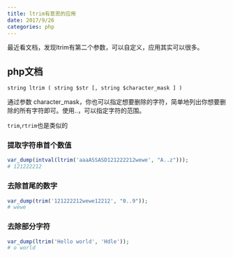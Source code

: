 ```yaml
---
title: ltrim有意思的应用
date: 2017/9/26
categories: php
---
```


最近看文档，发现ltrim有第二个参数，可以自定义，应用其实可以很多。
<!-- more -->

## php文档
`string ltrim ( string $str [, string $character_mask ] )`

通过参数 character_mask，你也可以指定想要删除的字符，简单地列出你想要删除的所有字符即可。使用..，可以指定字符的范围。

`trim`,`rtrim`也是类似的
### 提取字符串首个数值
```php
var_dump(intval(ltrim('aaaASSASD121222212wewe', "A..z")));
# 121222212
```

### 去除首尾的数字
```php
var_dump(trim('121222212wewe12212', "0..9"));
# wewe
```

### 去除部分字符
```php
var_dump(ltrim('Hello world', 'Hdle')); 
# o world
```